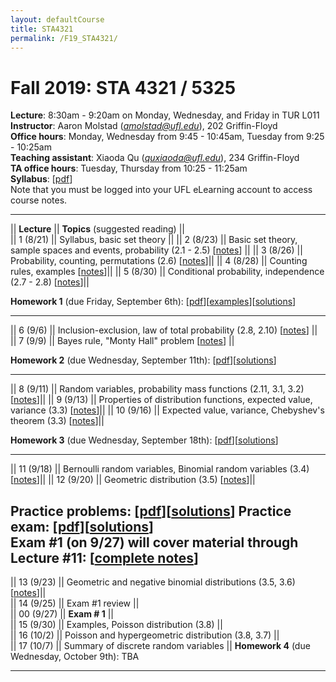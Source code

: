 ```yaml
---
layout: defaultCourse
title: STA4321
permalink: /F19_STA4321/
---
```

# Fall 2019: STA 4321 / 5325  
**Lecture**: 8:30am - 9:20am on Monday, Wednesday, and Friday in TUR L011  
**Instructor**: Aaron Molstad (*amolstad@ufl.edu*), 202 Griffin-Floyd  
**Office hours**: Monday, Wednesday from 9:45 - 10:45am, Tuesday from 9:25 - 10:25am   
**Teaching assistant**: Xiaoda Qu (*quxiaoda@ufl.edu*), 234 Griffin-Floyd  
**TA office hours**: Tuesday, Thursday from 10:25 - 11:25am  
**Syllabus**: [[pdf](/docs/Syllabus.pdf)]  
Note that you must be logged into your UFL eLearning account to access course notes.  

---------------


||  **Lecture** ||  **Topics** (suggested reading) ||  
|| 1 (8/21)  || Syllabus, basic set theory ||
|| 2 (8/23)  || Basic set theory, sample spaces and events, probability (2.1 - 2.5) [[notes](https://ufl.instructure.com/courses/382258/files/45098575/download?wrap=1)] ||
|| 3 (8/26)  || Probability, counting, permutations (2.6) [[notes](https://ufl.instructure.com/courses/382258/files/45098576/download?wrap=1)]||
|| 4 (8/28)  || Counting rules, examples [[notes](https://ufl.instructure.com/courses/382258/files/45124035/download?wrap=1)]||
|| 5 (8/30)  || Conditional probability, independence (2.7 - 2.8) [[notes](https://ufl.instructure.com/courses/382258/files/45162421/download?wrap=1)]||

**Homework 1** (due Friday, September 6th): [[pdf](/docs/STA4321_F19_Homework1.pdf)][[examples](/docs/CountingExamples.pdf)][[solutions](https://ufl.instructure.com/courses/382258/files/45285087/download?wrap=1)]  

---------------

|| 6 (9/6)  || Inclusion-exclusion, law of total probability (2.8, 2.10) [[notes](https://ufl.instructure.com/courses/382258/files/45284136/download?wrap=1)] ||
|| 7 (9/9)  || Bayes rule, "Monty Hall" problem [[notes](https://ufl.instructure.com/courses/382258/files/45319416/download?wrap=1)] ||

**Homework 2** (due Wednesday, September 11th): [[pdf](/docs/STA4321_F19_Homework2.pdf)][[solutions](https://ufl.instructure.com/courses/382258/files/45367699/download?wrap=1)]  

---------------

|| 8 (9/11)  || Random variables, probability mass functions (2.11, 3.1, 3.2) [[notes](https://ufl.instructure.com/courses/382258/files/45364239/download?wrap=1)]||
|| 9 (9/13)  || Properties of distribution functions, expected value, variance (3.3) [[notes](https://ufl.instructure.com/courses/382258/files/45407928/download?wrap=1)]||
|| 10 (9/16)  || Expected value, variance, Chebyshev's theorem  (3.3) [[notes](https://ufl.instructure.com/courses/382258/files/45453262/download?wrap=1)]||

**Homework 3** (due Wednesday, September 18th): [[pdf](/docs/STA4321_F19_Homework3.pdf)][[solutions](https://ufl.instructure.com/courses/382258/files/45533491/download?wrap=1)]

---------------

|| 11 (9/18)  || Bernoulli random variables, Binomial random variables (3.4) [[notes](https://ufl.instructure.com/courses/382258/files/45505791/download?wrap=1)]||
|| 12 (9/20)  || Geometric distribution (3.5) [[notes](https://ufl.instructure.com/courses/382258/files/45554732/download?wrap=1)]||

**Practice problems**: [[pdf](/docs/STA4321_F19_Exam1PracticeProblems.pdf)][[solutions](https://ufl.instructure.com/courses/382258/files/45581242/download?wrap=1)] 
**Practice exam**: [[pdf](https://ufl.instructure.com/courses/382258/files/45578287/download?wrap=1)][[solutions](https://ufl.instructure.com/courses/382258/files/45578290/download?wrap=1)]  
**Exam \#1 (on 9/27) will cover material through Lecture \#11**: [[complete notes](https://ufl.instructure.com/courses/382258/files/45535361/download?wrap=1)]
---------------

|| 13 (9/23)  || Geometric and negative binomial distributions (3.5, 3.6) [[notes](https://ufl.instructure.com/courses/382258/files/45590293/download?wrap=1)]||  
|| 14 (9/25)  || Exam \#1 review ||  
|| 00 (9/27)  || **Exam \# 1** ||  
|| 15 (9/30)  || Examples, Poisson distribution (3.8) ||  
|| 16 (10/2)  || Poisson and hypergeometric distribution (3.8, 3.7) ||  
|| 17 (10/7)  || Summary of discrete random variables ||
**Homework 4** (due Wednesday, October 9th): TBA  

---------------



